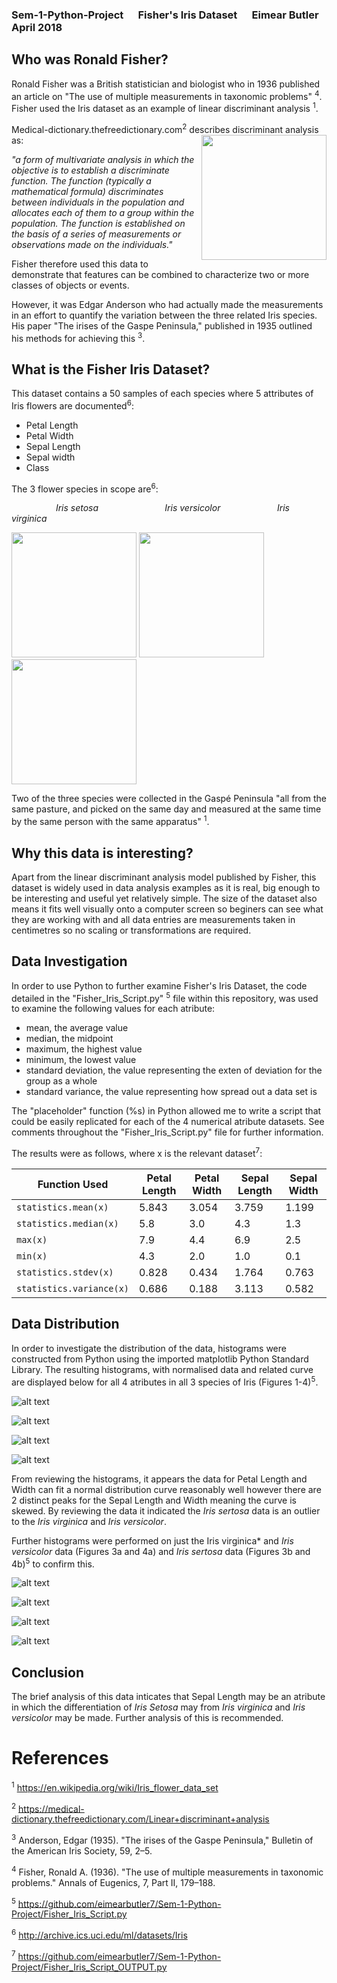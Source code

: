 ### Sem-1-Python-Project &nbsp;&nbsp;&nbsp;&nbsp; Fisher's Iris Dataset &nbsp;&nbsp;&nbsp;&nbsp; Eimear Butler April 2018

## Who was Ronald Fisher?
Ronald Fisher was a British statistician and biologist who in 1936 published an article on "The use of multiple measurements in taxonomic problems" <sup>4</sup>. Fisher used the Iris dataset as an example of linear discriminant analysis <sup>1</sup>. 

Medical-dictionary.thefreedictionary.com<sup>2</sup> describes discriminant analysis as: 
<img align="right" src="https://upload.wikimedia.org/wikipedia/commons/4/46/R._A._Fischer.jpg" width="200">

*"a form of multivariate analysis in which the objective is to establish a discriminate function. The function (typically a mathematical formula) discriminates between individuals in the population and allocates each of them to a group within the population. The function is established on the basis of a series of measurements or observations made on the individuals."* 

Fisher therefore used this data to demonstrate that features can be combined to characterize two or more classes of objects or events.
 
However, it was Edgar Anderson who had actually made the measurements in an effort to quantify the variation between the three related Iris species. His paper "The irises of the Gaspe Peninsula," published in 1935 outlined his methods for achieving this <sup>3</sup>.  


## What is the Fisher Iris Dataset? 
This dataset contains a 50 samples of each species where 5 attributes of Iris flowers are documented<sup>6</sup>:

- Petal Length 
- Petal Width
- Sepal Length
- Sepal width
- Class

The 3 flower species in scope are<sup>6</sup>: 


&nbsp;&nbsp;&nbsp;&nbsp;&nbsp;&nbsp;&nbsp;&nbsp;&nbsp;&nbsp;&nbsp;&nbsp;&nbsp;&nbsp;&nbsp;&nbsp;&nbsp;&nbsp;*Iris setosa* &nbsp;&nbsp;&nbsp;&nbsp;&nbsp;&nbsp;&nbsp;&nbsp;&nbsp;&nbsp;&nbsp;&nbsp;&nbsp;&nbsp;&nbsp;&nbsp;&nbsp;&nbsp;&nbsp;&nbsp;&nbsp;&nbsp;&nbsp;&nbsp;&nbsp; *Iris versicolor* &nbsp;&nbsp;&nbsp;&nbsp;&nbsp;&nbsp;&nbsp;&nbsp;&nbsp;&nbsp;&nbsp;&nbsp;&nbsp;&nbsp;&nbsp;&nbsp;&nbsp;&nbsp;&nbsp;&nbsp;&nbsp; *Iris virginica*

<img src="https://upload.wikimedia.org/wikipedia/commons/5/56/Kosaciec_szczecinkowaty_Iris_setosa.jpg" width="200">   <img src="https://upload.wikimedia.org/wikipedia/commons/4/41/Iris_versicolor_3.jpg" width="200">    <img src="https://upload.wikimedia.org/wikipedia/commons/9/9f/Iris_virginica.jpg" width="200">


Two of the three species were collected in the Gaspé Peninsula "all from the same pasture, and picked on the same day and measured at the same time by the same person with the same apparatus" <sup>1</sup>.


## Why this data is interesting?

Apart from the linear discriminant analysis model published by Fisher, this dataset is widely used in data analysis examples as it is real, big enough to be interesting and useful yet relatively simple. The size of the dataset also means it fits well visually onto a computer screen so beginers can see what they are working with and all data entries are measurements taken in centimetres so no scaling or transformations are required. 


## Data Investigation
In order to use Python to further examine Fisher's Iris Dataset, the code detailed in the "Fisher_Iris_Script.py" <sup>5</sup> file within this repository, was used to examine the following values for each atribute: 

- mean, the average value
- median, the midpoint
- maximum, the highest value
- minimum, the lowest value
- standard deviation, the value representing the exten of deviation for the group as a whole
- standard variance, the value representing how spread out a data set is

The "placeholder" function (%s) in Python allowed me to write a script that could be easily replicated for each of the 4 numerical atribute datasets. See comments throughout the "Fisher_Iris_Script.py" file for further information. 

The results were as follows, where x is the relevant dataset<sup>7</sup>: 

| Function Used  | Petal Length  | Petal Width | Sepal Length  | Sepal Width |
| ------------- | ------------- | ------------- | ------------- | ------------- |
| `statistics.mean(x)` | 5.843  | 3.054  | 3.759  | 1.199  |
| `statistics.median(x)`  | 5.8  | 3.0  | 4.3  | 1.3  |
| `max(x)`  | 7.9  | 4.4  | 6.9 | 2.5  |
| `min(x)`  | 4.3  | 2.0  | 1.0  | 0.1  |
| `statistics.stdev(x)`  | 0.828  | 0.434  | 1.764  | 0.763  |
| `statistics.variance(x)`  | 0.686  | 0.188  | 3.113  | 0.582  |


## Data Distribution
In order to investigate the distribution of the data, histograms were constructed from Python using the imported matplotlib Python Standard Library. The resulting histograms, with normalised data and related curve are displayed below for all 4 atributes in all 3 species of Iris (Figures 1-4)<sup>5</sup>. 

![alt text](https://github.com/eimearbutler7/Sem-1-Python-Project/blob/master/zFigure_1.png)

![alt text](https://github.com/eimearbutler7/Sem-1-Python-Project/blob/master/zFigure_2.png)

![alt text](https://github.com/eimearbutler7/Sem-1-Python-Project/blob/master/zFigure_3.png)

![alt text](https://github.com/eimearbutler7/Sem-1-Python-Project/blob/master/zFigure_4.png)

From reviewing the histograms, it appears the data for Petal Length and Width can fit a normal distribution curve reasonably well however there are 2 distinct peaks for the Sepal Length and Width meaning the curve is skewed. By reviewing the data it indicated the *Iris sertosa* data is an outlier to the *Iris virginica* and *Iris versicolor*.

Further histograms were performed on just the Iris virginica* and *Iris versicolor* data (Figures 3a and 4a) and *Iris sertosa* data (Figures 3b and 4b)<sup>5</sup> to confirm this.

![alt text](https://github.com/eimearbutler7/Sem-1-Python-Project/blob/master/zFigure_3a.png)

![alt text](https://github.com/eimearbutler7/Sem-1-Python-Project/blob/master/zFigure_4a.png)

![alt text](https://github.com/eimearbutler7/Sem-1-Python-Project/blob/master/zFigure_3b.png)

![alt text](https://github.com/eimearbutler7/Sem-1-Python-Project/blob/master/zFigure_4b.png)

## Conclusion
The brief analysis of this data inticates that Sepal Length may be an atribute in which the differentiation of *Iris Setosa* may from *Iris virginica* and *Iris versicolor* may be made. Further analysis of this is recommended.


# References 

<sup>1</sup> https://en.wikipedia.org/wiki/Iris_flower_data_set

<sup>2</sup> https://medical-dictionary.thefreedictionary.com/Linear+discriminant+analysis

<sup>3</sup> Anderson, Edgar (1935). "The irises of the Gaspe Peninsula," Bulletin of the American Iris Society, 59, 2–5.

<sup>4</sup> Fisher, Ronald A. (1936). "The use of multiple measurements in taxonomic problems." Annals of Eugenics, 7, Part II, 179–188.

<sup>5</sup> https://github.com/eimearbutler7/Sem-1-Python-Project/Fisher_Iris_Script.py

<sup>6</sup> http://archive.ics.uci.edu/ml/datasets/Iris

<sup>7</sup> https://github.com/eimearbutler7/Sem-1-Python-Project/Fisher_Iris_Script_OUTPUT.py
